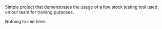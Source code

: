 Simple project that demonstrates the usage of a few stock testing tool used on our team for training purposes.

Nothing to see here.